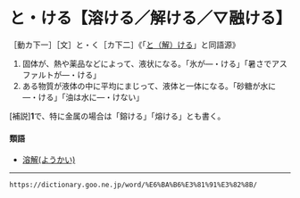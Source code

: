 # と・ける【溶ける／解ける／▽融ける】

［動カ下一］［文］と・く［カ下二］《「[と（解）ける](https://dictionary.goo.ne.jp/word/%E8%A7%A3%E3%81%91%E3%82%8B_%28%E3%81%A8%E3%81%91%E3%82%8B%29/#jn-158481)」と同語源》
1. 固体が、熱や薬品などによって、液状になる。「氷が―・ける」「暑さでアスファルトが―・ける」
2. ある物質が液体の中に平均にまじって、液体と一体になる。「砂糖が水に―・ける」「油は水に―・けない」
    

\[補説\]**1**で、特に金属の場合は「鎔ける」「熔ける」とも書く。

#### 類語

-   [溶解(ようかい)](https://dictionary.goo.ne.jp/word/%E6%BA%B6%E8%A7%A3/#jn-226208)

---
`https://dictionary.goo.ne.jp/word/%E6%BA%B6%E3%81%91%E3%82%8B/`